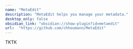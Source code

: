 ```yaml
---
name: "MetaEdit"
description: "MetaEdit helps you manage your metadata."
desktop_only: false
obsidian_link: "obsidian://show-plugin?id=metaedit"
url:  "https://github.com/chhoumann/MetaEdit"
---
```

TKTK